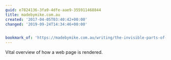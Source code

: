 ```yaml
---
guid: e7824136-3fa9-4dfe-aae9-355911468844
title: madebymike.com.au
created: '2017-04-05T03:40:42+00:00'
changed: '2019-09-24T14:34:46+00:00'


bookmark_of: 'https://madebymike.com.au/writing/the-invisible-parts-of-CSS/'
---
```



Vital overview of how a web page is rendered.

